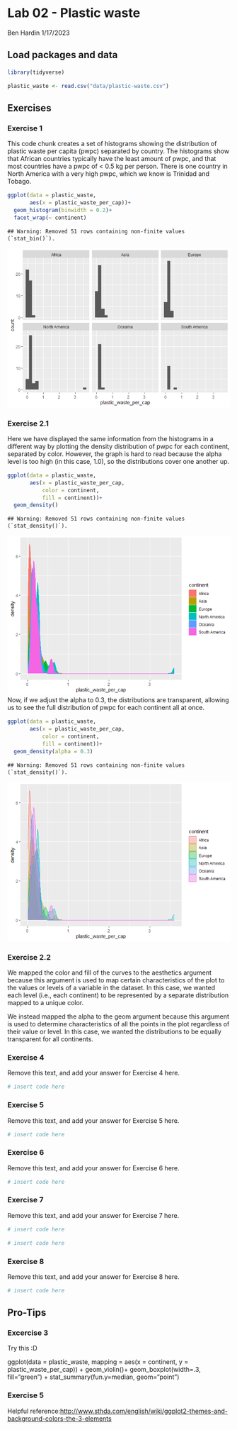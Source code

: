 Lab 02 - Plastic waste
================
Ben Hardin
1/17/2023

## Load packages and data

``` r
library(tidyverse) 
```

``` r
plastic_waste <- read.csv("data/plastic-waste.csv")
```

## Exercises

### Exercise 1

This code chunk creates a set of histograms showing the distribution of
plastic waste per capita (pwpc) separated by country. The histograms
show that African countries typically have the least amount of pwpc, and
that most countries have a pwpc of \< 0.5 kg per person. There is one
country in North America with a very high pwpc, which we know is
Trinidad and Tobago.

``` r
ggplot(data = plastic_waste,
       aes(x = plastic_waste_per_cap))+
  geom_histogram(binwidth = 0.2)+
  facet_wrap(~ continent)
```

    ## Warning: Removed 51 rows containing non-finite values (`stat_bin()`).

![](lab-02_files/figure-gfm/plastic-waste-continent-1.png)<!-- -->

### Exercise 2.1

Here we have displayed the same information from the histograms in a
different way by plotting the density distribution of pwpc for each
continent, separated by color. However, the graph is hard to read
because the alpha level is too high (in this case, 1.0), so the
distributions cover one another up.

``` r
ggplot(data = plastic_waste,
       aes(x = plastic_waste_per_cap,
           color = continent,
           fill = continent))+
  geom_density()
```

    ## Warning: Removed 51 rows containing non-finite values (`stat_density()`).

![](lab-02_files/figure-gfm/plastic-waste-density-1.png)<!-- --> Now, if
we adjust the alpha to 0.3, the distributions are transparent, allowing
us to see the full distribution of pwpc for each continent all at once.

``` r
ggplot(data = plastic_waste,
       aes(x = plastic_waste_per_cap,
           color = continent,
           fill = continent))+
  geom_density(alpha = 0.3)
```

    ## Warning: Removed 51 rows containing non-finite values (`stat_density()`).

![](lab-02_files/figure-gfm/plastic-waste-density-new-alpha-1.png)<!-- -->

### Exercise 2.2

We mapped the color and fill of the curves to the aesthetics argument
because this argument is used to map certain characteristics of the plot
to the values or levels of a variable in the dataset. In this case, we
wanted each level (i.e., each continent) to be represented by a separate
distribution mapped to a unique color.

We instead mapped the alpha to the geom argument because this argument
is used to determine characteristics of all the points in the plot
regardless of their value or level. In this case, we wanted the
distributions to be equally transparent for all continents.

### Exercise 4

Remove this text, and add your answer for Exercise 4 here.

``` r
# insert code here
```

### Exercise 5

Remove this text, and add your answer for Exercise 5 here.

``` r
# insert code here
```

### Exercise 6

Remove this text, and add your answer for Exercise 6 here.

``` r
# insert code here
```

### Exercise 7

Remove this text, and add your answer for Exercise 7 here.

``` r
# insert code here
```

``` r
# insert code here
```

### Exercise 8

Remove this text, and add your answer for Exercise 8 here.

``` r
# insert code here
```

## Pro-Tips

### Excercise 3

Try this :D

ggplot(data = plastic_waste, mapping = aes(x = continent, y =
plastic_waste_per_cap)) + geom_violin()+ geom_boxplot(width=.3,
fill=“green”) + stat_summary(fun.y=median, geom=“point”)

### Exercise 5

Helpful
reference:<http://www.sthda.com/english/wiki/ggplot2-themes-and-background-colors-the-3-elements>
